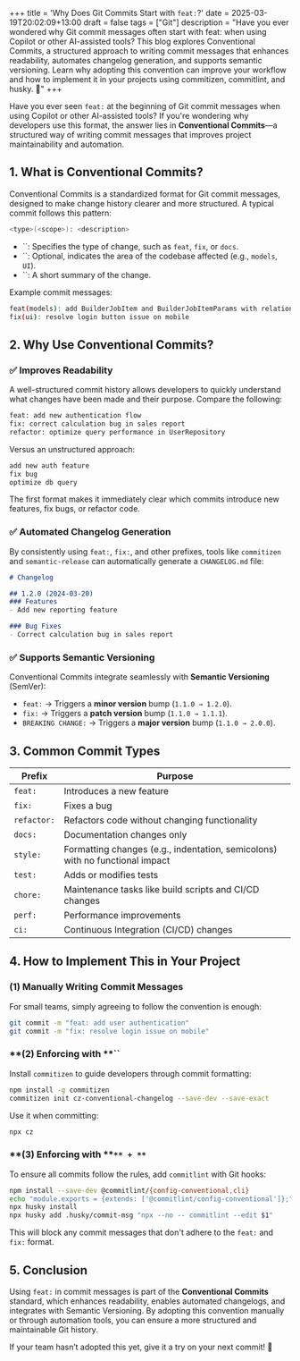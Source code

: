 +++
title = 'Why Does Git Commits Start with `feat:`?'
date = 2025-03-19T20:02:09+13:00
draft = false
tags = ["Git"]
description = "Have you ever wondered why Git commit messages often start with feat: when using Copilot or other AI-assisted tools? This blog explores Conventional Commits, a structured approach to writing commit messages that enhances readability, automates changelog generation, and supports semantic versioning. Learn why adopting this convention can improve your workflow and how to implement it in your projects using commitizen, commitlint, and husky. 🚀"
+++

Have you ever seen `feat:` at the beginning of Git commit messages when using Copilot or other AI-assisted tools? If you're wondering why developers use this format, the answer lies in **Conventional Commits**—a structured way of writing commit messages that improves project maintainability and automation.

## 1. What is Conventional Commits?

Conventional Commits is a standardized format for Git commit messages, designed to make change history clearer and more structured. A typical commit follows this pattern:

```bash
<type>(<scope>): <description>
```

- ``: Specifies the type of change, such as `feat`, `fix`, or `docs`.
- ``: Optional, indicates the area of the codebase affected (e.g., `models`, `UI`).
- ``: A short summary of the change.

Example commit messages:

```bash
feat(models): add BuilderJobItem and BuilderJobItemParams with relationships
fix(ui): resolve login button issue on mobile
```

## 2. Why Use Conventional Commits?

### ✅ **Improves Readability**

A well-structured commit history allows developers to quickly understand what changes have been made and their purpose. Compare the following:

```bash
feat: add new authentication flow
fix: correct calculation bug in sales report
refactor: optimize query performance in UserRepository
```

Versus an unstructured approach:

```bash
add new auth feature
fix bug
optimize db query
```

The first format makes it immediately clear which commits introduce new features, fix bugs, or refactor code.

### ✅ **Automated Changelog Generation**

By consistently using `feat:`, `fix:`, and other prefixes, tools like `commitizen` and `semantic-release` can automatically generate a `CHANGELOG.md` file:

```markdown
# Changelog

## 1.2.0 (2024-03-20)
### Features
- Add new reporting feature

### Bug Fixes
- Correct calculation bug in sales report
```

### ✅ **Supports Semantic Versioning**

Conventional Commits integrate seamlessly with **Semantic Versioning** (SemVer):

- `feat:` → Triggers a **minor version** bump (`1.1.0 → 1.2.0`).
- `fix:` → Triggers a **patch version** bump (`1.1.0 → 1.1.1`).
- `BREAKING CHANGE:` → Triggers a **major version** bump (`1.1.0 → 2.0.0`).

## 3. Common Commit Types

| **Prefix**  | **Purpose**                                                                  |
| ----------- | ---------------------------------------------------------------------------- |
| `feat:`     | Introduces a new feature                                                     |
| `fix:`      | Fixes a bug                                                                  |
| `refactor:` | Refactors code without changing functionality                                |
| `docs:`     | Documentation changes only                                                   |
| `style:`    | Formatting changes (e.g., indentation, semicolons) with no functional impact |
| `test:`     | Adds or modifies tests                                                       |
| `chore:`    | Maintenance tasks like build scripts and CI/CD changes                       |
| `perf:`     | Performance improvements                                                     |
| `ci:`       | Continuous Integration (CI/CD) changes                                       |

## 4. How to Implement This in Your Project

### **(1) Manually Writing Commit Messages**

For small teams, simply agreeing to follow the convention is enough:

```bash
git commit -m "feat: add user authentication"
git commit -m "fix: resolve login issue on mobile"
```

### **(2) Enforcing with **``

Install `commitizen` to guide developers through commit formatting:

```bash
npm install -g commitizen
commitizen init cz-conventional-changelog --save-dev --save-exact
```

Use it when committing:

```bash
npx cz
```

### **(3) Enforcing with **``** + **``

To ensure all commits follow the rules, add `commitlint` with Git hooks:

```bash
npm install --save-dev @commitlint/{config-conventional,cli}
echo "module.exports = {extends: ['@commitlint/config-conventional']};" > commitlint.config.js
npx husky install
npx husky add .husky/commit-msg "npx --no -- commitlint --edit $1"
```

This will block any commit messages that don't adhere to the `feat:` and `fix:` format.

## 5. Conclusion

Using `feat:` in commit messages is part of the **Conventional Commits** standard, which enhances readability, enables automated changelogs, and integrates with Semantic Versioning. By adopting this convention manually or through automation tools, you can ensure a more structured and maintainable Git history.

If your team hasn’t adopted this yet, give it a try on your next commit! 🚀


